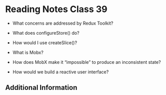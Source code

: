 # Reading Notes Class 39 

- What concerns are addressed by Redux Toolkit?
- What does configureStore() do?
- How would I use createSlice()?

- What is Mobx?
- How does MobX make it “impossible” to produce an inconsistent state?
- How would we build a reactive user interface?

## Additional Information
